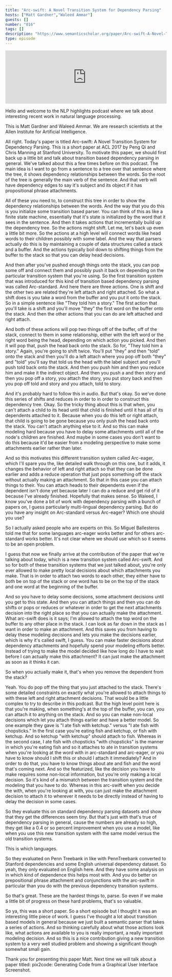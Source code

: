 ```yaml
---
title: "Arc-swift: A Novel Transition System for Dependency Parsing"
hosts: ["Matt Gardner","Waleed Ammar"]
guests: []
number: "016"
tags: []
description: "https://www.semanticscholar.org/paper/Arc-swift-A-Novel-Transition-System-for-Dependency-Qi-Manning/56fc1372a41a46f777ac77859219bb4b76bfd098"
type: episode
---
```


<iframe width="100%" height="166" scrolling="no" frameborder="no" src="https://w.soundcloud.com/player/?&url=https%3A%2F%2Fapi.soundcloud.com%2Ftracks%2F326987822&show_artwork=true&show_comments=false"></iframe>

<turn speaker="Matt Gardner" timestamp="00:00">

Hello and welcome to the NLP highlights podcast where we talk about interesting recent work in
natural language processing.

</turn>


<turn speaker="Waleed Ammar" timestamp="00:06">

This is Matt Gardner and Waleed Ammar. We are research scientists at the Allen Institute for
Artificial Intelligence.

</turn>


<turn speaker="Matt Gardner" timestamp="00:11">

All right. Today's paper is titled Arc-swift: A Novel Transition System for Dependency Parsing. This
is a short paper at ACL 2017 by Peng Qi and Chris Manning at Stanford University. To motivate this
paper, we should first back up a little bit and talk about transition based dependency parsing in
general. We've talked about this a few times before on this podcast. The main idea is I want to go
from a sentence to a tree over that sentence where the tree, it shows dependency relationships
between the words. So the root of the tree is generally the main verb of the sentence. And that verb
will have dependency edges to say it's subject and its object if it has propositional phrase
attachments.

</turn>


<turn speaker="Matt Gardner" timestamp="00:58">

All of these you need to, to construct this tree in order to show the dependency relationships
between the words. And the way that you do this is you initialize some transition based parser. You
can think of this as like a finite state machine, essentially that it's state is initialized by the
word that it sees in the sentence. And then it takes actions that incrementally build up the
dependency tree. So the actions might shift. Let me, let's back up even a little bit more. So the
actions at a high level will connect words like head words to their children possibly with some
label. And the way that parsers actually do this is by maintaining a couple of data structures
called a stack and a buffer. And the actions typically boil down to shifting things from the buffer
to the stack so that you can delay head decisions.

</turn>


<turn speaker="Matt Gardner" timestamp="01:57">

And then after you've pushed enough things onto the stack, you can pop some off and connect them and
possibly push it back on depending on the particular transition system that you're using. So the
first transition system that was introduced for this kind of transition based dependency parsing was
called Arc-standard. And here there are three actions. One is shift and the other two are related
they're left attach and right attached. So what a shift does is you take a word from the buffer and
you put it onto the stack. So in a simple sentence like "They told him a story." The first action
that you'll take is a shift and you'll move "they" the first word on the buffer onto the stack. And
then the other actions that you can do are left attached and right attach.

</turn>


<turn speaker="Matt Gardner" timestamp="02:45">

And both of these actions will pop two things off of the buffer, off of the stack, connect to them
in some relationship, either with the left word or the right word being the head, depending on which
action you picked. And then it will pop that, push the head back onto the stack. So for, "They told
him a story." Again, you're going to shift twice. You'll put "they" and then "told" onto the stack
and then you'll do a left attach where you pop off both "they" and "told" you'll say that told us
the head with the label subject and you'll push told back onto the stack. And then you push him and
then you reduce him and make it the indirect object. And then you push a and then story and then you
pop off a story, you attach the story, you put story back and then you pop off told and story and
you attach, told to story.

</turn>


<turn speaker="Matt Gardner" timestamp="03:32">

And it's probably hard to follow this in audio. But that's okay. So we've done this series of shifts
and reduces in order to in order to construct this dependency tree. Okay. So the tricky thing about
this is that when, you can't attach a child to its head until that child is finished until it has
all of its dependents attached to it. Because when you do this left or right attach, that child is
going to be gone because you only push the head back onto the stack. You can't attach anything else
to it. And so this can make modeling hard because you have to delay some attachments until all of
the node's children are finished. And maybe in some cases you don't want to do this because it'd be
easier from a modeling perspective to make some attachments earlier rather than later.

</turn>


<turn speaker="Matt Gardner" timestamp="04:28">

And so this motivates this different transition system called Arc-eager, which I'll spare you the,
like detailed walk through on this one, but it adds, it changes the behavior of left and right
attach so that they can be done earlier and adds a reduce operation that just pops something off the
stack without actually making an attachment. So that in this case you can attach things to their.
You can attach heads to their dependents even if the dependent isn't done yet because later I can do
a reduce and get rid of it because I've already finished. Hopefully that makes sense. So Waleed, I
know you've done a bit of work with dependency parsing with a bunch of papers on, I guess
particularly multi-lingual dependency parsing. But do you have any insight on Arc-standard versus
Arc-eager? Which one should you use?

</turn>


<turn speaker="Waleed Ammar" timestamp="05:21">

So I actually asked people who are experts on this. So Miguel Ballesteros told me that for some
languages arc-eager works better and for others arc-standard works better. It's not clear where we
should use which so it seems to be an open problem.

</turn>


<turn speaker="Matt Gardner" timestamp="05:41">

I guess that now we finally arrive at the contribution of the paper that we're talking about today,
which is a new transition system called Arc-swift. And so for both of these transition systems that
we just talked about, you're only ever allowed to make pretty local decisions about which
attachments you make. That is in order to attach two words to each other, they either have to both
be on top of the stack or one word has to be on the top of the stack and one word at the beginning
of the buffer.

</turn>


<turn speaker="Matt Gardner" timestamp="06:13">

And so you have to delay some decisions, some attachment decisions until you get to this state. And
then you can attach things and then you can do shifts or pops or reduces or whatever in order to get
the next attachments decision into the right place so that you can actually make the attachment.
What arc-swift does is it says; I'm allowed to attach the top word on the buffer to any other place
in the stack. I can look as far down in the stack as I want in order to make an attachment. And this
saves you from having to delay these modeling decisions and lets you make the decisions earlier,
which is why it's called swift, I guess. You can make faster decisions about dependency attachments
and hopefully spend your modeling efforts better. Instead of trying to make the model decided like
how long do I have to wait before I can actually make this attachment? It can just make the
attachment as soon as it thinks it can.

</turn>


<turn speaker="Waleed Ammar" timestamp="07:06">

So when you actually make it, that's when you remove the dependent from the stack?

</turn>


<turn speaker="Matt Gardner" timestamp="07:12">

Yeah. You do pop off the thing that you just attached to the stack. There's some detailed
constraints on exactly what you're allowed to attach things to with these left and right attachment
decisions. That would be a little complex to try to describe in this podcast. But the high level
point here is that you're making, when something's at the top of the buffer, you can, you can attach
it to anything on the stack. And so you can make non-local decisions which let you attach things
earlier and have a better model. So one example they gave is "I ate fish with ketchup." versus "I
ate fish with chopsticks." In the first case you're eating fish and ketchup, or fish with ketchup.
And so ketchup "with ketchup" should attach to fish. Whereas in the second case, I ate fish with
chopsticks "with chopsticks" is the manner in which you're eating fish and so it attaches to ate in
transition systems when you're looking at the word with in arc-standard and arc-eager, or you have
to know should I shift this or should I attach it immediately? And in order to do that, you have to
know things about ate and fish and the word that's coming next. And so the featurized, like the
decision you have to make requires some non-local information, but you're only making a local
decision. So it's kind of a mismatch between the transition system and the modeling that you have to
do. Whereas in this arc-swift when you decide the with, when you're looking at with, you can just
make the attachment decision to attach it to wherever it needs to be directly instead of having to
delay the decision in some cases.

</turn>


<turn speaker="Matt Gardner" timestamp="08:53">

So they evaluate this on standard dependency parsing datasets and show that they get the differences
seem tiny. But that's just with that's true of dependency parsing in general, cause the numbers are
already so high, they get like a 0.4 or so percent improvement when you use a model, like when you
use this new transition system with the same model versus the old transition systems.

</turn>


<turn speaker="Waleed Ammar" timestamp="09:24">

This is which languages.

</turn>


<turn speaker="Matt Gardner" timestamp="09:27">

So they evaluated on Penn Treebank in like with PennTreebank converted to Stanford dependencies and
some English universal dependency dataset. So yeah, they only evaluated on English here. And they
have some analysis on in which kind of dependence this helps most with. And you do better on
prepositional phrase attachment and conjunctions with the arc-swift in particular than you do with
the previous dependency transition systems.

</turn>


<turn speaker="Waleed Ammar" timestamp="10:00">

So that's great. These are the hardest things to, parse. So even if we make a little bit of progress
on these hard problems, that's so valuable.

</turn>


<turn speaker="Matt Gardner" timestamp="10:11">

So ya, this was a short paper. So a short episode but I thought it was an interesting little piece
of work. I guess I've thought a lot about transition based models in general because we just built a
semantic parser that takes a series of actions. And so thinking carefully about what those actions
look like, what actions are available to you is really important, a really important modeling
decision. And so this is a nice contribution giving a new transition system to a very well studied
problem and showing a significant though somewhat small gain.

</turn>


<turn speaker="Waleed Ammar" timestamp="10:46">

Thank you for presenting this paper Matt. Next time we will talk about a paper titled: pix2code:
Generating Code from a Graphical User Interface Screenshot.

</turn>
